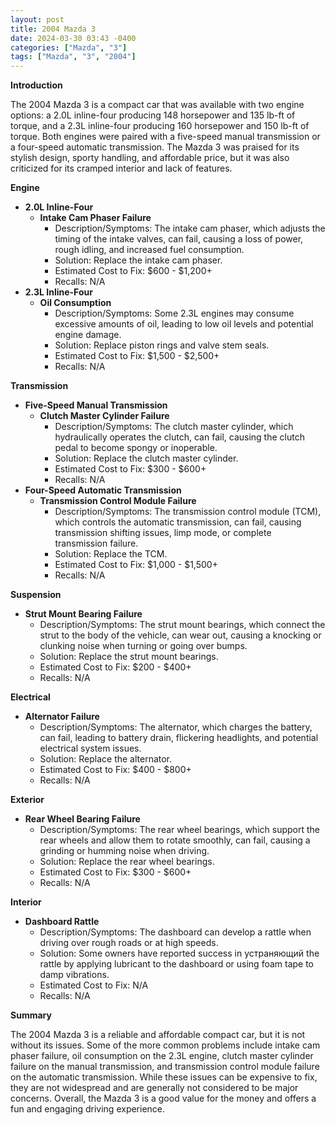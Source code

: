 ```yaml
---
layout: post
title: 2004 Mazda 3
date: 2024-03-30 03:43 -0400
categories: ["Mazda", "3"]
tags: ["Mazda", "3", "2004"]
---
```

**Introduction**

The 2004 Mazda 3 is a compact car that was available with two engine options: a 2.0L inline-four producing 148 horsepower and 135 lb-ft of torque, and a 2.3L inline-four producing 160 horsepower and 150 lb-ft of torque. Both engines were paired with a five-speed manual transmission or a four-speed automatic transmission. The Mazda 3 was praised for its stylish design, sporty handling, and affordable price, but it was also criticized for its cramped interior and lack of features.

**Engine**

* **2.0L Inline-Four**
    * **Intake Cam Phaser Failure**
        * Description/Symptoms: The intake cam phaser, which adjusts the timing of the intake valves, can fail, causing a loss of power, rough idling, and increased fuel consumption.
        * Solution: Replace the intake cam phaser.
        * Estimated Cost to Fix: $600 - $1,200+
        * Recalls: N/A
* **2.3L Inline-Four**
    * **Oil Consumption**
        * Description/Symptoms: Some 2.3L engines may consume excessive amounts of oil, leading to low oil levels and potential engine damage.
        * Solution: Replace piston rings and valve stem seals.
        * Estimated Cost to Fix: $1,500 - $2,500+
        * Recalls: N/A

**Transmission**

* **Five-Speed Manual Transmission**
    * **Clutch Master Cylinder Failure**
        * Description/Symptoms: The clutch master cylinder, which hydraulically operates the clutch, can fail, causing the clutch pedal to become spongy or inoperable.
        * Solution: Replace the clutch master cylinder.
        * Estimated Cost to Fix: $300 - $600+
        * Recalls: N/A
* **Four-Speed Automatic Transmission**
    * **Transmission Control Module Failure**
        * Description/Symptoms: The transmission control module (TCM), which controls the automatic transmission, can fail, causing transmission shifting issues, limp mode, or complete transmission failure.
        * Solution: Replace the TCM.
        * Estimated Cost to Fix: $1,000 - $1,500+
        * Recalls: N/A

**Suspension**

* **Strut Mount Bearing Failure**
    * Description/Symptoms: The strut mount bearings, which connect the strut to the body of the vehicle, can wear out, causing a knocking or clunking noise when turning or going over bumps.
    * Solution: Replace the strut mount bearings.
    * Estimated Cost to Fix: $200 - $400+
    * Recalls: N/A

**Electrical**

* **Alternator Failure**
    * Description/Symptoms: The alternator, which charges the battery, can fail, leading to battery drain, flickering headlights, and potential electrical system issues.
    * Solution: Replace the alternator.
    * Estimated Cost to Fix: $400 - $800+
    * Recalls: N/A

**Exterior**

* **Rear Wheel Bearing Failure**
    * Description/Symptoms: The rear wheel bearings, which support the rear wheels and allow them to rotate smoothly, can fail, causing a grinding or humming noise when driving.
    * Solution: Replace the rear wheel bearings.
    * Estimated Cost to Fix: $300 - $600+
    * Recalls: N/A

**Interior**

* **Dashboard Rattle**
    * Description/Symptoms: The dashboard can develop a rattle when driving over rough roads or at high speeds.
    * Solution: Some owners have reported success in устраняющий the rattle by applying lubricant to the dashboard or using foam tape to damp vibrations.
    * Estimated Cost to Fix: N/A
    * Recalls: N/A

**Summary**

The 2004 Mazda 3 is a reliable and affordable compact car, but it is not without its issues. Some of the more common problems include intake cam phaser failure, oil consumption on the 2.3L engine, clutch master cylinder failure on the manual transmission, and transmission control module failure on the automatic transmission. While these issues can be expensive to fix, they are not widespread and are generally not considered to be major concerns. Overall, the Mazda 3 is a good value for the money and offers a fun and engaging driving experience.
